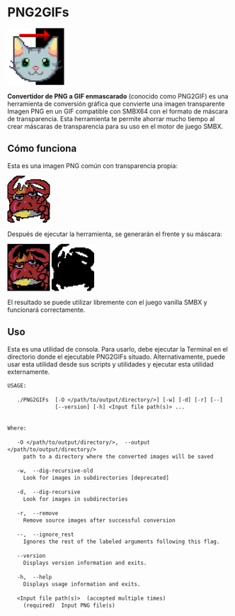 # PNG2GIFs

![CatPGE2GIFs](screenshots/Tools/console/cat_png2gif_128.png)

**Convertidor de PNG a GIF enmascarado** (conocido como PNG2GIF) es una herramienta de conversión gráfica que convierte una imagen transparente
Imagen PNG en un GIF compatible con SMBX64 con el formato de máscara de transparencia. Esta herramienta te permite ahorrar mucho tiempo
al crear máscaras de transparencia para su uso en el motor de juego SMBX.

## Cómo funciona

Esta es una imagen PNG común con transparencia propia:

![src](screenshots/Tools/console/GIFs2PNG/example_dst1.png)


Después de ejecutar la herramienta, se generarán el frente y su máscara:

![dst](screenshots/Tools/console/GIFs2PNG/example_src1.gif) ![dstm](screenshots/Tools/console/GIFs2PNG/example_src1m.gif)

El resultado se puede utilizar libremente con el juego vanilla SMBX y funcionará correctamente.


## Uso
Esta es una utilidad de consola. Para usarlo, debe ejecutar la Terminal en el directorio donde el ejecutable PNG2GIFs
situado. Alternativamente, puede usar esta utilidad desde sus scripts y utilidades y ejecutar esta utilidad externamente.

```
USAGE: 

   ./PNG2GIFs  [-O </path/to/output/directory/>] [-w] [-d] [-r] [--]
               [--version] [-h] <Input file path(s)> ...


Where: 

   -O </path/to/output/directory/>,  --output </path/to/output/directory/>
     path to a directory where the converted images will be saved

   -w,  --dig-recursive-old
     Look for images in subdirectories [deprecated]

   -d,  --dig-recursive
     Look for images in subdirectories

   -r,  --remove
     Remove source images after successful conversion

   --,  --ignore_rest
     Ignores the rest of the labeled arguments following this flag.

   --version
     Displays version information and exits.

   -h,  --help
     Displays usage information and exits.

   <Input file path(s)>  (accepted multiple times)
     (required)  Input PNG file(s)
```
